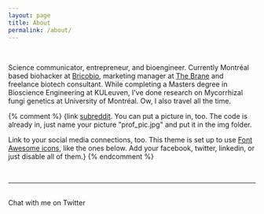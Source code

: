```yaml
---
layout: page
title: About
permalink: /about/
---
```



<br/>




Science communicator, entrepreneur, and bioengineer.
Currently Montréal based biohacker at <a href="http://brico.bio" target="blank">Bricobio</a>, marketing manager at <a href="http://www.thebrane.com" target="blank">The Brane</a> and freelance biotech consultant.
While completing a Masters degree in Bioscience Engineering at KULeuven, I've done research on Mycorrhizal fungi genetics at University of Montréal. Ow, I also travel all the time.

{% comment %}
{link <a href="http://reddit.com" target="blank">subreddit</a>. You can put a picture in, too. The code is already in, just name your picture "prof_pic.jpg" and put it in the img folder.

Link to your social media connections, too. This theme is set up to use <a href="http://fortawesome.github.io/Font-Awesome/" target="blank">Font Awesome icons</a>, like the ones below. Add your facebook, twitter, linkedin, or just disable all of them.}
{% endcomment %}

<br/>
<hr/>
<br/>
<span class="contacticon center">
	<a href="https://twitter.com/kenzasaml" target="_blank"><i class="fa fa-twitter-square"></i></a>
</span>

<div class="col three caption">
	Chat with me on Twitter
</div>
